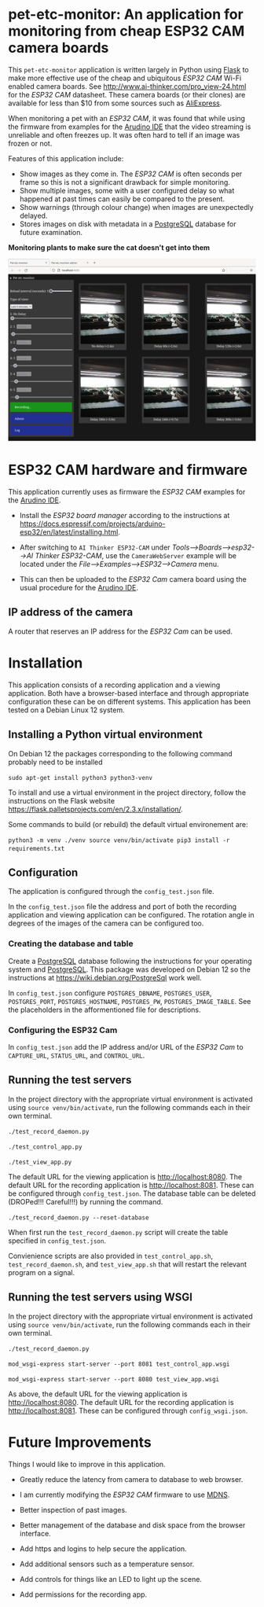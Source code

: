 # pet-etc-monitor: An application for monitoring from cheap ESP32 CAM camera boards

This `pet-etc-monitor` application is written largely in Python using
[Flask](https://flask.palletsprojects.com/) to make more effective use
of the cheap and ubiquitous *ESP32 CAM* Wi-Fi enabled camera
boards. See <http://www.ai-thinker.com/pro_view-24.html> for the
*ESP32 CAM* datasheet.  These camera boards (or their clones) are
available for less than $10 from some sources such as
[AliExpress](https://www.aliexpress.com/).

When monitoring a pet with an *ESP32 CAM*, it was found that while
using the firmware from examples for the [Arudino
IDE](https://docs.arduino.cc/software/ide-v2) that the video streaming
is unreliable and often freezes up.  It was often hard to tell if an
image was frozen or not.

Features of this application include:

- Show images as they come in.  The *ESP32 CAM* is often seconds per
  frame so this is not a significant drawback for simple monitoring.
- Show multiple images, some with a user configured delay so what
  happened at past times can easily be compared to the present.
- Show warnings (through colour change) when images are unexpectedly
  delayed.
- Stores images on disk with metadata in a
  [PostgreSQL](https://www.postgresql.org/) database for future
  examination.

**Monitoring plants to make sure the cat doesn't get into them**

![Monitoring plants to make sure the cat doesn't get into them](./basic_screenshot.png)

# ESP32 CAM hardware and firmware

This application currently uses as firmware the *ESP32 CAM* examples
for the [Arudino IDE](https://docs.arduino.cc/software/ide-v2).

- Install the *ESP32 board manager* according to the instructions at
<https://docs.espressif.com/projects/arduino-esp32/en/latest/installing.html>.

- After switching to `AI Thinker ESP32-CAM` under
*Tools-->Boards-->esp32-->AI Thinker ESP32-CAM*, use the
`CameraWebServer` example will be located under the
*File-->Examples-->ESP32-->Camera* menu.

- This can then be uploaded to the *ESP32 Cam* camera board using the
  usual procedure for the [Arudino
  IDE](https://docs.arduino.cc/software/ide-v2).

## IP address of the camera

A router that reserves an IP address for the *ESP32 Cam* can be used.

# Installation

This application consists of a recording application and a viewing
application.  Both have a browser-based interface and through
appropriate configuration these can be on different systems.  This
application has been tested on a Debian Linux 12 system.

## Installing a Python virtual environment

On Debian 12 the packages corresponding to the following command
probably need to be installed

`sudo apt-get install python3 python3-venv`

To install and use a virtual environment in the project directory,
follow the instructions on the Flask website
https://flask.palletsprojects.com/en/2.3.x/installation/.

Some commands to build (or rebuild) the default virtual environement are:

`
python3 -m venv ./venv
source venv/bin/activate
pip3 install -r requirements.txt
`

## Configuration

The application is configured through the `config_test.json` file.

In the `config_test.json` file the address and port of both the
recording application and viewing application can be configured.  The
rotation angle in degrees of the images of the camera can be
configured too.

### Creating the database and table

Create a [PostgreSQL](https://www.postgresql.org/) database following
the instructions for your operating system and
[PostgreSQL](https://www.postgresql.org/).  This package was developed
on Debian 12 so the instructions at https://wiki.debian.org/PostgreSql
work well.

In `config_test.json` configure `POSTGRES_DBNAME`, `POSTGRES_USER`,
`POSTGRES_PORT`, `POSTGRES_HOSTNAME`, `POSTGRES_PW`,
`POSTGRES_IMAGE_TABLE`.  See the placeholders in the afformentioned
file for descriptions.

### Configuring the ESP32 Cam

In `config_test.json` add the IP address and/or URL of the *ESP32 Cam*
to `CAPTURE_URL`, `STATUS_URL`, and `CONTROL_URL`.

## Running the test servers

In the project directory with the appropriate virtual environment is
activated using `source venv/bin/activate`, run the following commands
each in their own terminal.

`./test_record_daemon.py`

`./test_control_app.py`

`./test_view_app.py`

The default URL for the viewing application is
<http://localhost:8080>.  The default URL for the recording
application is <http://localhost:8081>.  These can be configured
through `config_test.json`.  The database table can be deleted
(DROPed!!! Careful!!!) by running the command.

`./test_record_daemon.py --reset-database`

When first run the `test_record_daemon.py` script will create the
table specified in `config_test.json`.

Convienience scripts are also provided in `test_control_app.sh`,
`test_record_daemon.sh`, and `test_view_app.sh` that will restart the
relevant program on a signal.

## Running the test servers using WSGI

In the project directory with the appropriate virtual environment is
activated using `source venv/bin/activate`, run the following commands
each in their own terminal.

`./test_record_daemon.py`

`mod_wsgi-express start-server --port 8081 test_control_app.wsgi`

`mod_wsgi-express start-server --port 8080 test_view_app.wsgi`

As above, the default URL for the viewing application is
<http://localhost:8080>.  The default URL for the recording
application is <http://localhost:8081>.  These can be configured
through `config_wsgi.json`.

# Future Improvements

Things I would like to improve in this application.

- Greatly reduce the latency from camera to database to web browser.

- I am currently modifying the *ESP32 CAM* firmware to use
[MDNS](https://en.wikipedia.org/wiki/Multicast_DNS).

- Better inspection of past images.

- Better management of the database and disk space from the browser
  interface.

- Add https and logins to help secure the application.

- Add additional sensors such as a temperature sensor.

- Add controls for things like an LED to light up the scene.

- Add permissions for the recording app.
